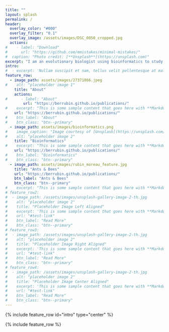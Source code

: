 ```yaml
---
title: ""
layout: splash
permalink: /
header:
  overlay_color: "#000"
  overlay_filter: "0.1"
  overlay_image: /assets/images/DSC_0050_cropped.jpg
  actions:
#    - label: "Download"
#      url: "https://github.com/mmistakes/minimal-mistakes/"
#  caption: "Photo credit: [**Unsplash**](https://unsplash.com)"
excerpt: "I am an evolutionary biologist using bioinformatics to study the genomes of ants and bees."
intro: 
#  - excerpt: 'Nullam suscipit et nam, tellus velit pellentesque at malesuada, enim eaque. Quis nulla, netus tempor in diam gravida tincidunt, *proin faucibus* voluptate felis id sollicitudin. Centered with `type="center"`'
feature_row:
  - image_path: assets/images/27371866.jpeg
#    alt: "placeholder image 1"
    title: "About"
    actions:
#      - label: "About"
        url: "https://berrubin.github.io/publications/"
#    excerpt: "This is some sample content that goes here with **Markdown** formatting."
    url: "https://berrubin.github.io/publications/"
#    btn_label: "About"
#    btn_class: "btn--primary"
  - image_path: assets/images/bioinformatics.png
#    image_caption: "Image courtesy of [Unsplash](https://unsplash.com/)"
#    alt: "placeholder image 2"
    title: "Bioinformatics"
#    excerpt: "This is some sample content that goes here with **Markdown** formatting."
    url: "https://berrubin.github.io/publications/"
#    btn_label: "Bioinformatics"
#    btn_class: "btn--primary"
  - image_path: assets/images/rubin_moreau_feature.jpg
    title: "Ants & Bees"
    url: "https://berrubin.github.io/publications/"
    btn_label: "Ants & Bees"
    btn_class: "btn--primary"
#    excerpt: "This is some sample content that goes here with **Markdown** formatting."
# feature_row2:
#  - image_path: /assets/images/unsplash-gallery-image-2-th.jpg
#    alt: "placeholder image 2"
#    title: "Placeholder Image Left Aligned"
#    excerpt: 'This is some sample content that goes here with **Markdown** formatting. Left aligned with `type="left"`'
#    url: "#test-link"
#    btn_label: "Read More"
#    btn_class: "btn--primary"
# feature_row3:
#  - image_path: /assets/images/unsplash-gallery-image-2-th.jpg
#    alt: "placeholder image 2"
#    title: "Placeholder Image Right Aligned"
#    excerpt: 'This is some sample content that goes here with **Markdown** formatting. Right aligned with `type="right"`'
#    url: "#test-link"
#    btn_label: "Read More"
#    btn_class: "btn--primary"
# feature_row4:
#  - image_path: /assets/images/unsplash-gallery-image-2-th.jpg
#    alt: "placeholder image 2"
#    title: "Placeholder Image Center Aligned"
#    excerpt: 'This is some sample content that goes here with **Markdown** formatting. Centered with `type="center"`'
#    url: "#test-link"
#    btn_label: "Read More"
#    btn_class: "btn--primary"
---
```


{% include feature_row id="intro" type="center" %}

{% include feature_row %}
